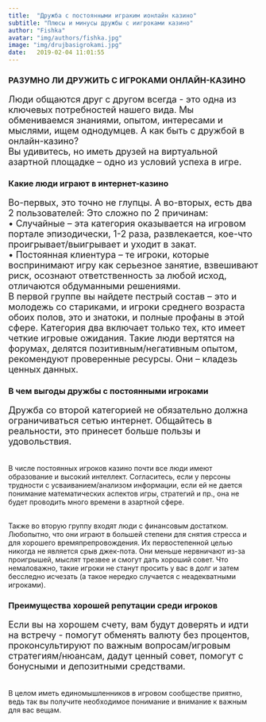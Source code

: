 ```yaml
---
title:  "Дружба с постоянными играким ионлайн казино"
subtitle: "Плюсы и минусы дружбы с иигроками казино"
author: "Fishka"
avatar: "img/authors/fishka.jpg"
image: "img/drujbasigrokami.jpg"
date:   2019-02-04 11:01:55
---
```


### РАЗУМНО ЛИ ДРУЖИТЬ С ИГРОКАМИ ОНЛАЙН-КАЗИНО

<p style="font-size: 18px;">Люди общаются друг с другом всегда - это одна из ключевых потребностей нашего вида. Мы обмениваемся знаниями, опытом, интересами и мыслями, ищем однодумцев. А как быть с дружбой в онлайн-казино? 
<br>Вы удивитесь, но иметь друзей на виртуальной азартной площадке – одно из условий успеха в игре. 

</p>

### Какие люди играют в интернет-казино

<p style="font-size: 18px;">Во-первых, это точно не глупцы. А во-вторых, есть два 2 пользователей:
Это сложно по 2 причинам:
<br>• Случайные – эта категория оказывается на игровом портале эпизодически, 1-2 раза, развлекается, кое-что проигрывает/выигрывает и уходит в закат.
<br>• Постоянная клиентура – те игроки, которые воспринимают игру как серьезное занятие, взвешивают риск, осознают ответственность за любой исход, отличаются обдуманными решениями.
<br>В первой группе вы найдете пестрый состав – это и молодежь со стариками, и игроки среднего возраста обоих полов, это и знатоки, и полные профаны в этой сфере. Категория два включает только тех, кто имеет четкие игровые ожидания. Такие люди вертятся на форумах, делятся позитивным/негативным опытом, рекомендуют проверенные ресурсы. Они – кладезь ценных данных. 
</p>

### В чем выгоды дружбы с постоянными игроками

<p style="font-size: 18px;">Дружба со второй категорией не обязательно должна ограничиваться сетью интернет. Общайтесь в реальности, это принесет больше пользы и удовольствия. 

<br>В числе постоянных игроков казино почти все люди имеют образование и высокий интеллект. Согласитесь, если у персоны трудности с усваиванием/анализом информации, если ей не дается понимание математических аспектов игры, стратегий и пр., она не будет проводить много времени в азартной сфере.

<br>Также во вторую группу входят люди с финансовым достатком. Любопытно, что они играют в большей степени для снятия стресса и для хорошего времяпрепровождения. Их первостепенной целью никогда не является срыв джек-пота. Они меньше нервничают из-за проигрышей, мыслят трезвее и смогут дать хороший совет. Что немаловажно, такие игроки не станут просить у вас в долг и затем бесследно исчезать (а такое нередко случается с неадекватными игроками).</p>

### Преимущества хорошей репутации среди игроков

<p style="font-size: 18px;">Если вы на хорошем счету, вам будут доверять и идти на встречу - помогут обменять валюту без процентов, проконсультируют по важным вопросам/игровым стратегиям/нюансам, дадут ценный совет, помогут с бонусными и депозитными средствами. 

<br>В целом иметь единомышленников в игровом сообществе приятно, ведь так вы получите необходимое понимание и внимание к важным для вас вещам. </p>
